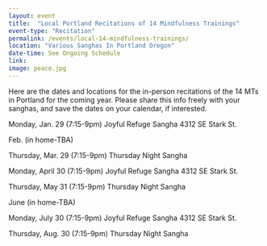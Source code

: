 ```yaml
---
layout: event
title:  "Local Portland Recitations of 14 Mindfulness Trainings"
event-type: "Recitation"
permalink: /events/local-14-mindfulness-trainings/
location: "Various Sanghas In Portland Oregon"
date-time: See Ongoing Schedule
link:
image: peace.jpg
---
```


Here are the dates and locations for the in-person recitations of the 14 MTs in Portland for the coming year.  Please share this info freely with your sanghas, and save the dates on your calendar, if interested.


Monday, Jan. 29 (7:15-9pm)
Joyful Refuge Sangha
4312 SE Stark St.

Feb. (in home-TBA)

Thursday, Mar. 29 (7:15-9pm)
Thursday Night Sangha

Monday, April 30 (7:15-9pm)
Joyful Refuge Sangha
4312 SE Stark St.

Thursday, May 31 (7:15-9pm)
Thursday Night Sangha

June  (in home-TBA)

Monday, July 30 (7:15-9pm)
Joyful Refuge Sangha
4312 SE Stark St.

Thursday, Aug. 30 (7:15-9pm)
Thursday Night Sangha
